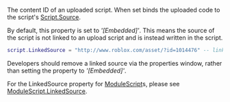 The content ID of an uploaded script. When set binds the uploaded code to the script's [Script.Source](https://developer.roblox.com/en-us/api-reference/property/Script/Source).

By default, this property is set to _'\[Embedded\]'_. This means the source of the script is not linked to an upload script and is instead written in the script.

```lua
script.LinkedSource = "http://www.roblox.com/asset/?id=1014476" -- link source
``` 

Developers should remove a linked source via the properties window, rather than setting the property to _'\[Embedded\]'_.

For the LinkedSource property for [ModuleScript](https://developer.roblox.com/en-us/api-reference/class/ModuleScript)s, please see [ModuleScript.LinkedSource](https://developer.roblox.com/en-us/api-reference/property/ModuleScript/LinkedSource).